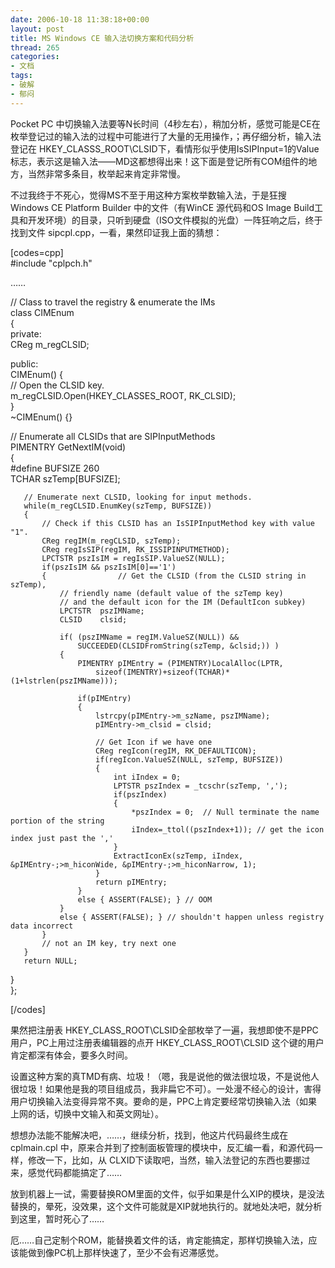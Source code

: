 ```yaml
---
date: 2006-10-18 11:38:18+00:00
layout: post
title: MS Windows CE 输入法切换方案和代码分析
thread: 265
categories:
- 文档
tags:
- 破解
- 郁闷
---
```


Pocket PC 中切换输入法要等N长时间（4秒左右），稍加分析，感觉可能是CE在枚举登记过的输入法的过程中可能进行了大量的无用操作，；再仔细分析，输入法登记在 HKEY_CLASSS_ROOT\CLSID下，看情形似乎使用IsSIPInput=1的Value标志，表示这是输入法——MD这都想得出来！这下面是登记所有COM组件的地方，当然非常多条目，枚举起来肯定非常慢。  
  
不过我终于不死心，觉得MS不至于用这种方案枚举数输入法，于是狂搜 Windows CE Platform Builder  中的文件（有WinCE 源代码和OS Image Build工具和开发环境）的目录，只听到硬盘（ISO文件模拟的光盘）一阵狂响之后，终于找到文件 sipcpl.cpp，一看，果然印证我上面的猜想：<!-- more -->  
  
[codes=cpp]  
#include "cplpch.h"  
  
……  
  
// Class to travel the registry & enumerate the IMs  
class CIMEnum  
{  
private:  
   CReg m_regCLSID;  
  
public:  
   CIMEnum() {  
       // Open the CLSID key.  
       m_regCLSID.Open(HKEY_CLASSES_ROOT, RK_CLSID);  
   }   
   ~CIMEnum() {}  
  
   // Enumerate all CLSIDs that are SIPInputMethods   
   PIMENTRY GetNextIM(void)  
   {  
       #define BUFSIZE 260  
       TCHAR szTemp[BUFSIZE];  
  
       // Enumerate next CLSID, looking for input methods.  
       while(m_regCLSID.EnumKey(szTemp, BUFSIZE))  
       {  
           // Check if this CLSID has an IsSIPInputMethod key with value "1".  
           CReg regIM(m_regCLSID, szTemp);  
           CReg regIsSIP(regIM, RK_ISSIPINPUTMETHOD);  
           LPCTSTR pszIsIM = regIsSIP.ValueSZ(NULL);  
           if(pszIsIM && pszIsIM[0]=='1')  
           {                // Get the CLSID (from the CLSID string in szTemp),   
               // friendly name (default value of the szTemp key)  
               // and the default icon for the IM (DefaultIcon subkey)  
               LPCTSTR  pszIMName;  
               CLSID    clsid;  
                 
               if( (pszIMName = regIM.ValueSZ(NULL)) &&   
                   SUCCEEDED(CLSIDFromString(szTemp, &clsid;)) )  
               {  
                   PIMENTRY pIMEntry = (PIMENTRY)LocalAlloc(LPTR,   
                       sizeof(IMENTRY)+sizeof(TCHAR)*(1+lstrlen(pszIMName)));  
  
                   if(pIMEntry)  
                   {  
                       lstrcpy(pIMEntry->m_szName, pszIMName);  
                       pIMEntry->m_clsid = clsid;  
                         
                       // Get Icon if we have one  
                       CReg regIcon(regIM, RK_DEFAULTICON);  
                       if(regIcon.ValueSZ(NULL, szTemp, BUFSIZE))  
                       {  
                           int iIndex = 0;  
                           LPTSTR pszIndex = _tcschr(szTemp, ',');  
                           if(pszIndex)  
                           {  
                               *pszIndex = 0;  // Null terminate the name portion of the string  
                               iIndex=_ttol((pszIndex+1)); // get the icon index just past the ','  
                           }  
                           ExtractIconEx(szTemp, iIndex, &pIMEntry-;>m_hiconWide, &pIMEntry-;>m_hiconNarrow, 1);  
                       }  
                       return pIMEntry;  
                   }  
                   else { ASSERT(FALSE); } // OOM  
               }  
               else { ASSERT(FALSE); } // shouldn't happen unless registry data incorrect  
           }  
           // not an IM key, try next one  
       }  
       return NULL;  
   }  
};  
  
[/codes]  
  
果然把注册表 HKEY_CLASS_ROOT\CLSID全部枚举了一遍，我想即使不是PPC用户，PC上用过注册表编辑器的点开 HKEY_CLASS_ROOT\CLSID 这个键的用户肯定都深有体会，要多久时间。  
  
设置这种方案的真TMD有病、垃圾！（嗯，我是说他的做法很垃圾，不是说他人很垃圾！如果他是我的项目组成员，我非扁它不可）。一处漫不经心的设计，害得用户切换输入法变得异常不爽。要命的是，PPC上肯定要经常切换输入法（如果上网的话，切换中文输入和英文网址）。  
  
想想办法能不能解决吧，……，继续分析，找到，他这片代码最终生成在 cplmain.cpl 中，原来合并到了控制面板管理的模块中，反汇编一看，和源代码一样，修改一下，比如，从 CLXID下读取吧，当然，输入法登记的东西也要挪过来，感觉代码都能搞定了……  
  
放到机器上一试，需要替换ROM里面的文件，似乎如果是什么XIP的模块，是没法替换的，晕死，没效果，这个文件可能就是XIP就地执行的。就地处决吧，就分析到这里，暂时死心了……  
  
  
厄……自己定制个ROM，能替换着文件的话，肯定能搞定，那样切换输入法，应该能做到像PC机上那样快速了，至少不会有迟滞感觉。  

